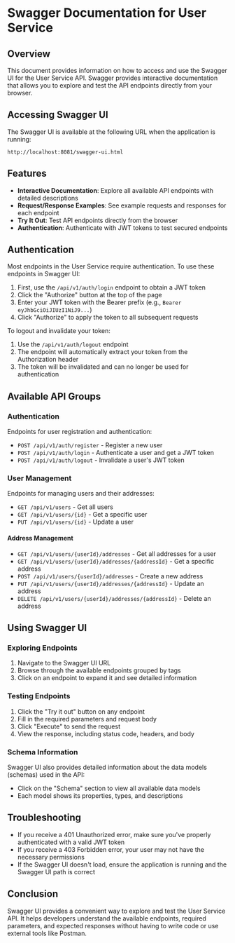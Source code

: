 # Swagger Documentation for User Service

## Overview
This document provides information on how to access and use the Swagger UI for the User Service API. Swagger provides interactive documentation that allows you to explore and test the API endpoints directly from your browser.

## Accessing Swagger UI
The Swagger UI is available at the following URL when the application is running:

```
http://localhost:8081/swagger-ui.html
```

## Features
- **Interactive Documentation**: Explore all available API endpoints with detailed descriptions
- **Request/Response Examples**: See example requests and responses for each endpoint
- **Try It Out**: Test API endpoints directly from the browser
- **Authentication**: Authenticate with JWT tokens to test secured endpoints

## Authentication
Most endpoints in the User Service require authentication. To use these endpoints in Swagger UI:

1. First, use the `/api/v1/auth/login` endpoint to obtain a JWT token
2. Click the "Authorize" button at the top of the page
3. Enter your JWT token with the Bearer prefix (e.g., `Bearer eyJhbGciOiJIUzI1NiJ9...`)
4. Click "Authorize" to apply the token to all subsequent requests

To logout and invalidate your token:
1. Use the `/api/v1/auth/logout` endpoint
2. The endpoint will automatically extract your token from the Authorization header
3. The token will be invalidated and can no longer be used for authentication

## Available API Groups

### Authentication
Endpoints for user registration and authentication:
- `POST /api/v1/auth/register` - Register a new user
- `POST /api/v1/auth/login` - Authenticate a user and get a JWT token
- `POST /api/v1/auth/logout` - Invalidate a user's JWT token

### User Management
Endpoints for managing users and their addresses:
- `GET /api/v1/users` - Get all users
- `GET /api/v1/users/{id}` - Get a specific user
- `PUT /api/v1/users/{id}` - Update a user

#### Address Management
- `GET /api/v1/users/{userId}/addresses` - Get all addresses for a user
- `GET /api/v1/users/{userId}/addresses/{addressId}` - Get a specific address
- `POST /api/v1/users/{userId}/addresses` - Create a new address
- `PUT /api/v1/users/{userId}/addresses/{addressId}` - Update an address
- `DELETE /api/v1/users/{userId}/addresses/{addressId}` - Delete an address

## Using Swagger UI

### Exploring Endpoints
1. Navigate to the Swagger UI URL
2. Browse through the available endpoints grouped by tags
3. Click on an endpoint to expand it and see detailed information

### Testing Endpoints
1. Click the "Try it out" button on any endpoint
2. Fill in the required parameters and request body
3. Click "Execute" to send the request
4. View the response, including status code, headers, and body

### Schema Information
Swagger UI also provides detailed information about the data models (schemas) used in the API:
- Click on the "Schema" section to view all available data models
- Each model shows its properties, types, and descriptions

## Troubleshooting
- If you receive a 401 Unauthorized error, make sure you've properly authenticated with a valid JWT token
- If you receive a 403 Forbidden error, your user may not have the necessary permissions
- If the Swagger UI doesn't load, ensure the application is running and the Swagger UI path is correct

## Conclusion
Swagger UI provides a convenient way to explore and test the User Service API. It helps developers understand the available endpoints, required parameters, and expected responses without having to write code or use external tools like Postman.